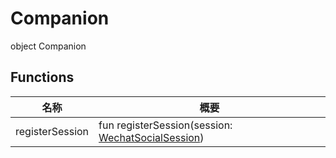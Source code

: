 # Companion


object Companion

## Functions

| 名称 | 概要 |
|---|---|
| registerSession | fun registerSession(session: [WechatSocialSession](../../-wechat-social-session/index.md)) |
